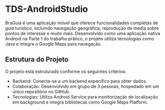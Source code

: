 # TDS-AndroidStudio
BraGuia é uma aplicação móvel que oferece funcionalidades completas de guia turístico, incluindo navegação geográfica, reprodução de media sobre pontos de interesse e muito mais. Desenvolvido como uma aplicação nativa Android na Parte 1 do trabalho prático, o projeto utiliza tecnologias como Java e integra o Google Maps para navegação.


## Estrutura do Projeto
O projeto está estruturado conforme os seguintes critérios:

- Backend: Conecta-se a um backend específico para obter dados.
- Colaboração: Desenvolvido em grupo de 3 pessoas, hospedado em um único repositório no GitHub.
- Tecnologias: Utiliza Android Service para monitorização de localização em background e integra bibliotecas como Google Maps Platform.
